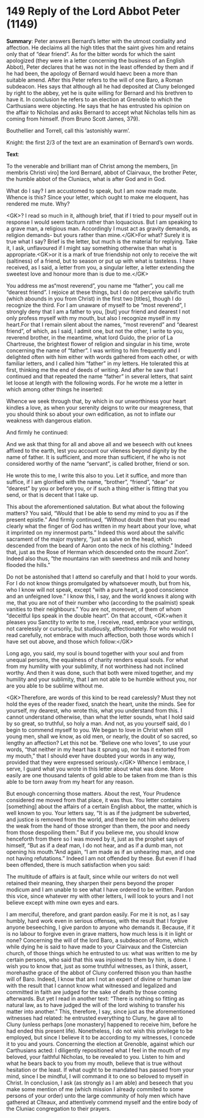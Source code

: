 # 149 Reply of the Lord Abbot Peter \(1149\)

**Summary**: Peter answers Bernard’s letter with the utmost cordiality and affection. He declaims all the high titles that the saint gives him and retains only that of “dear friend”. As for the bitter words for which the saint apologized \(they were in a letter concerning the business of an English Abbot\), Peter declares that he was not in the least offended by them and if he had been, the apology of Bernard would haevc been a more than suitable amend. After this Peter refers to the will of one Baro, a Roman subdeacon. Hes says that although all he had deposited at Cluny belonged by right to the abbey, yet he is quite willing for Bernard and his brethren to have it. In conclusion he refers to an election at Grenoble to which the Carthusians were objecting. He says that he has entrusted his opinion on the affair to Nicholas and asks Bernard to accept what Nicholas tells him as coming from himself. \(from Bruno Scott James, 379\).

Bouthellier and Torrell, call this ‘astonishly warm’.

Knight: the first 2/3 of the text are an examination of Bernard’s own words.

**Text**: 

To the venerable and brilliant man of Christ among the members, \[in membris Christi viro\] the lord Bernard, abbot of Clairvaux, the brother Peter, the humble abbot of the Cluniacs, what is after God and in God.

 What do I say? I am accustomed to speak, but I am now made mute. Whence is this? Since your letter, which ought to make me eloquent, has rendered me mute. Why?  

&lt;GK&gt;? I read so much in it, although brief, that if I tried to pour myself out in response I would seem taciturn rather than loquacious. But I am speaking to a grave man, a religious man. Accordingly I must act as gravity demands, as religion demands- but yours rather than mine.&lt;/GK&gt;For what? Surely it is true what I say? Brief is the letter, but much is the material for replying. Take it, I ask, unflavoured if I might say something otherwise than what is appropriate.&lt;GK&gt;or it is a mark of true friendship not only to receive the wit \(saltiness\) of a friend, but to season or put up with what is tasteless. I have received, as I said, a letter from you, a singular letter, a letter extending the sweetest love and honour more than is due to me.&lt;/GK&gt;

You address me as“most reverend”, you name me “father”, you call me “dearest friend”. I rejoice at these things, but I do not perceive salvific truth \(which abounds in you from Christ\) in the first two \[titles\], though I do recognize the third. For I am unaware of myself to be “most reverend”, I strongly deny that I am a father to you, \[but\] your friend and dearest I not only profess myself with my mouth, but also I recognize myself in my heart.For that I remain silent about the names, “most reverend” and “dearest friend”, of which, as I said, I admit one, but not the other, I write to you,  reverend brother, in the meantime, what lord Guido, the prior of La Chartreuse, the brightest flower of religion and singular in his time, wrote concerning the name of “father”. I was writing to him frequently and I delighted often with him either with words gathered from each other, or with familiar letters, and I called him “father” in my letters. He tolerated this at first, thinking me the end of deeds of writing. And after he saw that I continued and that repeated the name “father” in several letters, that saint let loose at length with the following words. For he wrote me a letter in which among other things he inserted:

Whence we seek through that, by which in our unworthiness your heart kindles a love, as when your serenity deigns to write our meagreness, that you should think so about your own edification, as not to inflate our weakness with dangerous elation.

And firmly he continued:

And we ask that thing for all and above all and we beseech with out knees affixed to the earth, lest you account our vileness beyond dignity by the name of father. It is sufficient, and more than sufficient, if he who is not considered worthy of the name “servant”, is called brother, friend or son.

He wrote this to me, I write this also to you. Let it suffice, and more than suffice, if I am glorified with the name, “brother”, “friend”, “dear” or “dearest” by you or before you, or if such a thing either is fitting that you send, or that is decent that I take up. 

This about the aforementioned salutation. But what about the following matters? You said, “Would that I be able to send my mind to you as if the present epistle.” And firmly continued, “Without doubt then that you read clearly what the finger of God has written in my heart about your love, what it imprinted on my innermost parts.” Indeed this word about the salvific sacrament of the major mystery, “just as salve on the head, which descended from the beard of Aaron onto the neck of his clothing.” Indeed that, just as the Rose of Herman which descended onto the mount Zion”. Indeed also thus, “the mountains ran with sweetness and milk and honey flooded the hills.” 

 Do not be astonished that I attend so carefully and that I hold to your words. For I do not know things promulgated by whatsoever mouth, but from his, who I know will not speak, except “with a pure heart, a good conscience and an unfeigned love.” I know this, I say, and the world knows it along with me, that you are not of their number who \(according to the psalmist\) speak vanities to their neighbours.” You are not, moreover, of them of whom “deceitful lips speak in the double heart”. On that account, &lt;GK&gt;when it pleases you Sanctity to write to me, I receive, read, embrace your writings, not carelessly or cursorily, but studiously, affectionately. For who would not read carefully, not embrace with much affection, both those words which I have set out above, and those which follow:&lt;/GK&gt;

Long ago, you said, my soul is bound together with your soul and from unequal persons, the equalness of charity renders equal souls. For what from my humility with your sublimity, if not worthiness had not inclined worthy. And then it was done, such that both were mixed together, and my humility and your sublimity, that I am not able to be humble without you, nor are you able to be sublime without me.

&lt;GK&gt;Therefore, are words of this kind to be read carelessly? Must they not hold the eyes of the reader fixed, snatch the heart, unite the minds. See for yourself, my dearest, who wrote this, what you understand from this. I cannot understand otherwise, than what the letter sounds, what I hold said by so great, so truthful, so holy a man. And not, as you yourself said, do I begin to commend myself to you. We began to love in Christ when still young men, shall we know, as old men, or nearly, the doubt of so sacred, so lengthy an affection? Let this not be. “Believe one who loves”, to use your words, “that neither in my heart has it sprung up, nor has it extorted from my mouth,” that I should ever have doubted your words in any way, provided that they were expressed seriously.&lt;/GK&gt; Whence I embrace, I serve, I guard what you wrote in this letter about what was done. More easily are one thousand talents of gold able to be taken from me than is this able to be torn away from my heart for any reason.

But enough concerning those matters. About the rest, Your Prudence considered me moved from that place, it was thus. You letter contains \[something\] about the affairs of a certain English abbot, the matter, which is well known to you. Your letters say, “It is as if the judgment be subverted, and justice is removed from the world, and there be not him who delivers the weak from the hand of those stronger than them, the poor and needy from those despoiling them.” But if you believe me, you should know henceforth from there so I was moved by it, just as the prophet says of himself, “But as if a deaf man, I do not hear, and as if a dumb man, not opening his mouth.”And again, “I am made as if an unhearing man, and one not having refutations.” Indeed I am not offended by these. But even if I had been offended, there is much satisfaction when you said:

The multitude of affairs is at fault, since while our writers do not well retained their meaning, they sharpen their pens beyond the proper modicum and I am unable to see what I have ordered to be written. Pardon this vice, since whatever my with other letters, I will look to yours and I not believe except with mine own eyes and ears.

I am merciful, therefore, and grant pardon easily. For me it is not, as I say humbly, hard work even in serious offenses, with the result that I forgive anyone beseeching, I give pardon to anyone who demands it. Because, if it is no labour to forgive even in grave matters, how much less is it in light or none? Concerning the will of the lord Baro, a subdeacon of Rome, which while dying he is said to have made to your Clairvaux and the Cistercian church, of those things which he entrusted to us: what was written to me by certain persons, who said that this was injoined to them by him, is done. I wish you to know that, just as some truthful witnesses, as I think, assert, morehasthe grace of the abbot of Cluny conferred thison you than hasthe will of Baro. Indeed, I know that am I not an expert of divine or human law with the result that I cannot know what witnessed and legalized and committed in faith are judged for the sake of death by those coming afterwards. But yet I read in another text: “There is nothing so fitting as natural law, as to have judged the will of the lord wishing to transfer his matter into another.” This, therefore, I say, since just as the aforementioned witnesses had related: he entrusted everything to Cluny, he gave all to Cluny \(unless perhaps \[one monastery\] happened to receive him, before he had ended this present life\). Nonetheless, I do not wish this privilege to be employed, but since I believe it to be according to my witnesses, I concede it to you and yours. Concerning the election at Grenoble, against which our Carthusians acted: I diligently repositioned what I feel in the mouth of my beloved, your faithful Nicholas, to be revealed to you. Listen to him and what he bears back to you from my mouth, believe that is true without hesitation or the least. If what ought to be mandated has passed from your mind, since I be mindful, I will command it to one so beloved to myself in Christ. In conclusion, I ask \(as strongly as I am able\) and beseech that you make some mention of me \(which mission I already commited to some persons of your order\) unto the large community of holy men which have gathered at Cîteaux, and attentively commend myself and the entire body of the Cluniac congregation to their prayers.



